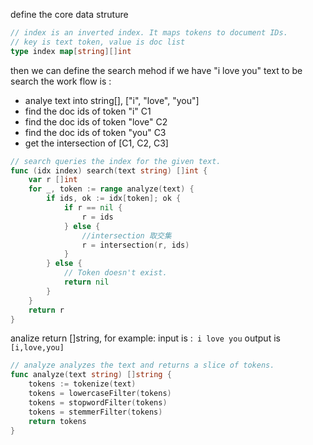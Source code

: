 

define the core data struture

```go
// index is an inverted index. It maps tokens to document IDs.
// key is text token, value is doc list
type index map[string][]int
```

then we can define the search mehod
if we have "i love you" text to be search
the work flow is :

- analye text into string[], ["i", "love", "you"]
- find the doc ids of token "i" C1
- find the doc ids of token "love" C2
- find the doc ids of token "you" C3
- get the intersection of [C1, C2, C3]


```go
// search queries the index for the given text.
func (idx index) search(text string) []int {
	var r []int
	for _, token := range analyze(text) {
		if ids, ok := idx[token]; ok {
			if r == nil {
				r = ids
			} else {
				//intersection 取交集
				r = intersection(r, ids)
			}
		} else {
			// Token doesn't exist.
			return nil
		}
	}
	return r
}

```


analize return []string, for example:
input is :` i love you`
output is `[i,love,you]`

```go
// analyze analyzes the text and returns a slice of tokens.
func analyze(text string) []string {
	tokens := tokenize(text)
	tokens = lowercaseFilter(tokens)
	tokens = stopwordFilter(tokens)
	tokens = stemmerFilter(tokens)
	return tokens
}

```